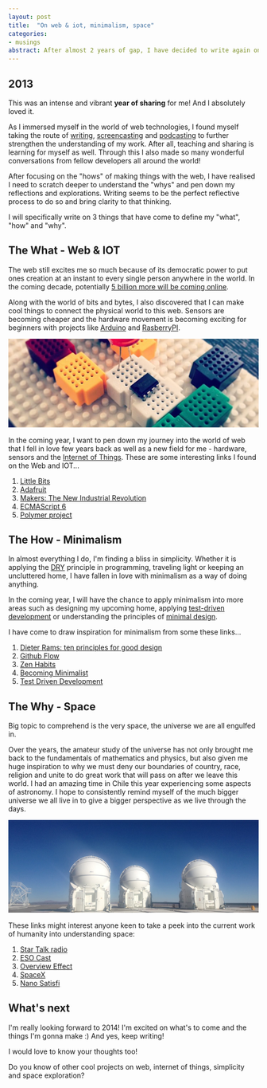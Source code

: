 ```yaml
---
layout: post
title:  "On web & iot, minimalism, space"
categories:
- musings
abstract: After almost 2 years of gap, I have decided to write again on the whats, hows and whys of the work that has come to define me.
---
```


## 2013

This was an intense and vibrant **year of sharing** for me! And I absolutely loved it.

As I immersed myself in the world of web technologies, I found myself taking the route of [writing](http://hub.tutsplus.com/authors/sayanee-basu), [screencasting](http://build-podcast.com/) and [podcasting](http://live.webuild.sg/) to further strengthen the understanding of my work. After all, teaching and sharing is learning for myself as well. Through this I also made so many wonderful conversations from fellow developers all around the world!

After focusing on the "hows" of making things with the web, I have realised I need to scratch deeper to understand the "whys" and pen down my reflections and explorations. Writing seems to be the perfect reflective process to do so and bring clarity to that thinking.

I will specifically write on 3 things that have come to define my "what", "how" and "why".

## The What - Web & IOT

The web still excites me so much because of its democratic power to put ones creation at an instant to every single person anywhere in the world. In the coming decade, potentially [5 billion more will be coming online](http://www.huffingtonpost.com/eric-e-schmidt/the-new-digital-age_b_3128692.html).

Along with the world of bits and bytes, I also discovered that I can make cool things to connect the physical world to this web. Sensors are becoming cheaper and the hardware movement is becoming exciting for beginners with projects like [Arduino](http://arduino.cc/) and [RasberryPI](http://rasberrypi.org/).

![Web & IOT](/img/web-iot.jpg)

In the coming year, I want to pen down my journey into the world of web that I fell in love few years back as well as a new field for me - hardware, sensors and the [Internet of Things](http://en.wikipedia.org/wiki/Internet_of_Things). These are some interesting links I found on the Web and IOT...

<ol class="ideas">
  <li><a href="http://littlebits.cc/">Little Bits</a></li>
  <li><a href="http://www.adafruit.com/">Adafruit</a></li>
  <li><a href="http://www.amazon.com/Makers-The-New-Industrial-Revolution/dp/0307720950">Makers: The New Industrial Revolution</a></li>
  <li><a href="http://wiki.ecmascript.org/doku.php?id=harmony:specification_drafts">ECMAScript 6</a></li>
  <li><a href="http://www.polymer-project.org/">Polymer project</a></li>
</ol>

## The How - Minimalism

In almost everything I do, I'm finding a bliss in simplicity. Whether it is applying the [DRY](http://en.wikipedia.org/wiki/Don't_repeat_yourself) principle in programming, traveling light or keeping an uncluttered home, I have fallen in love with minimalism as a way of doing anything.

In the coming year, I will have the chance to apply minimalism into more areas such as designing my upcoming home, applying [test-driven development](http://en.wikipedia.org/wiki/Test-driven_development) or understanding the principles of [minimal design](http://en.wikipedia.org/wiki/Minimalism#Minimalistic_design).

I have come to draw inspiration for minimalism from some these links...

<ol class="ideas">
  <li><a href="http://en.wikipedia.org/wiki/Dieter_Rams#Dieter_Rams:_ten_principles_for_good_design">Dieter Rams: ten principles for good design</a></li>
  <li><a href="http://scottchacon.com/2011/08/31/github-flow.html">Github Flow</a></li>
  <li><a href="http://zenhabits.net/">Zen Habits</a></li>
  <li><a href="http://www.becomingminimalist.com/">Becoming Minimalist</a></li>
  <li><a href="http://www.agiledata.org/essays/tdd.html">Test Driven Development</a></li>
</ol>

## The Why - Space

Big topic to comprehend is the very space, the universe we are all engulfed in.

Over the years, the amateur study of the universe has not only brought me back to the fundamentals of mathematics and physics, but also given me huge inspiration to why we must deny our boundaries of country, race, religion and unite to do great work that will pass on after we leave this world. I had an amazing time in Chile this year experiencing some aspects of astronomy. I hope to consistently remind myself of the much bigger universe we all live in to give a bigger perspective as we live through the days.

![Space](/img/space.jpg)

These links might interest anyone keen to take a peek into the current work of humanity into understanding space:

<ol class="ideas">
  <li><a href="http://www.startalkradio.net/">Star Talk radio</a></li>
  <li><a href="https://www.eso.org/public/esocast.html">ESO Cast</a></li>
  <li><a href="http://en.wikipedia.org/wiki/Overview_effect">Overview Effect</a></li>
  <li><a href="http://www.spacex.com/">SpaceX</a></li>
  <li><a href="http://www.nanosatisfi.com/">Nano Satisfi</a></li>
</ol>

## What's next

I'm really looking forward to 2014! I'm excited on what's to come and the things I'm gonna make :) And yes, keep writing!

I would love to know your thoughts too!

<div class="discussion">
  <p>Do you know of other cool projects on web, internet of things, simplicity and space exploration?</p>
</div>
